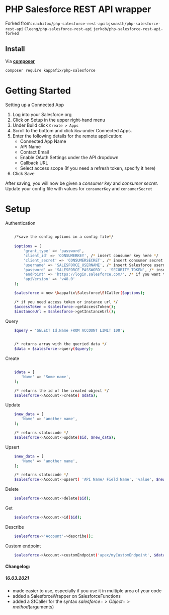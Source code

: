 # PHP Salesforce REST API wrapper

Forked from:
```nachitox/php-salesforce-rest-api``` ```bjsmasth/php-salesforce-rest-api``` ```Cleeng/php-salesforce-rest-api``` ```jerkob/php-salesforce-rest-api-forked```


## Install

Via **[composer](https://getcomposer.org/)**

``` bash
composer require kappafix/php-salesforce
```

# Getting Started

Setting up a Connected App

1. Log into your Salesforce org
2. Click on Setup in the upper right-hand menu
3. Under Build click ```Create > Apps ```
4. Scroll to the bottom and click ```New``` under Connected Apps.
5. Enter the following details for the remote application:
    - Connected App Name
    - API Name
    - Contact Email
    - Enable OAuth Settings under the API dropdown
    - Callback URL
    - Select access scope (If you need a refresh token, specify it here)
6. Click Save

After saving, you will now be given a _consumer key_ and _consumer secret_. Update your config file with values for ```consumerKey``` and ```consumerSecret```

# Setup

Authentication

```bash
	
	/*save the config options in a config file*/
	
    $options = [
        'grant_type' => 'password',
        'client_id' => 'CONSUMERKEY', /* insert consumer key here */
        'client_secret' => 'CONSUMERSECRET', /* insert consumer secret here */
        'username' => 'SALESFORCE_USERNAME', /* insert Salesforce username here */
        'password' => 'SALESFORCE_PASSWORD' . 'SECURITY_TOKEN', /* insert Salesforce user password and security token here */
		'endPoint' => 'https://login.salesforce.com/', /* if you want to login to a Sandbox change the url to https://test.salesforce.com/ */
		'apiVersion' => 'v48.0'
    ];

	$salesforce = new \kappafix\Salesforce\SfCaller($options);

    /* if you need access token or instance url */
    $accessToken = $salesforce->getAccessToken();
    $instanceUrl = $salesforce->getInstanceUrl();
```

Query

```bash
    $query = 'SELECT Id,Name FROM ACCOUNT LIMIT 100';

    
    /* returns array with the queried data */
    $data = $salesforce->query($query);

```

Create

```bash

    $data = [
       'Name' => 'Some name',
    ];

    /* returns the id of the created object */
    $salesforce->Account->create( $data);
```

Update

```bash
    $new_data = [
       'Name' => 'another name',
    ];

    /* returns statuscode */
    $salesforce->Account->update($id, $new_data);
```

Upsert

```bash
    $new_data = [
       'Name' => 'another name',
    ];

    /* returns statuscode */
    $salesforce->Account->upsert( 'API Name/ Field Name', 'value', $new_data);
```

Delete

```bash
    $salesforce->Account->delete($id);
```

Get

```bash
    $salesforce->Account->id($id);
```

Describe

```bash
    $salesforce->'Account'->describe();
```

Custom endpoint

```bash
    $salesforce->Account->customEndpoint('apex/myCustomEndpoint', $data, 200);
```

#### Changelog: ####


##### 16.03.2021 #####
 - made easier to use, especially if you use it in multiple area of your code
 - added a SalesforceWrapper on SalesforceFunctions
 - added a SfCaller for the syntax $salesforce->Object->method($arguments)
